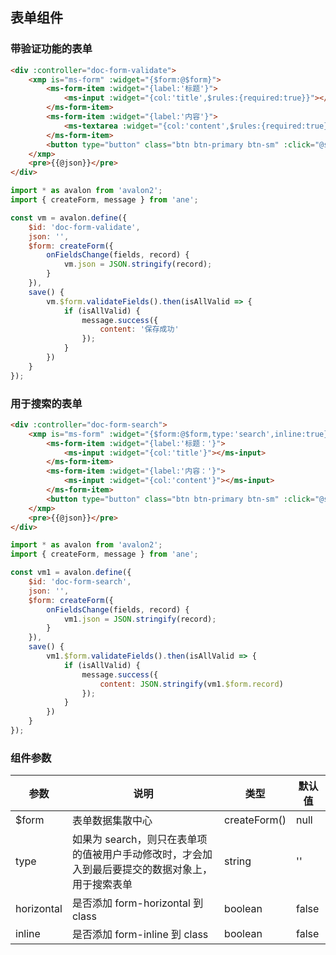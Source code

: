 ## 表单组件

### 带验证功能的表单

```html
<div :controller="doc-form-validate">
    <xmp is="ms-form" :widget="{$form:@$form}">
        <ms-form-item :widget="{label:'标题'}">
            <ms-input :widget="{col:'title',$rules:{required:true}}"></ms-input>
        </ms-form-item>
        <ms-form-item :widget="{label:'内容'}">
            <ms-textarea :widget="{col:'content',$rules:{required:true}}"></ms-textarea>
        </ms-form-item>
        <button type="button" class="btn btn-primary btn-sm" :click="@save">保存</button>
    </xmp>
    <pre>{{@json}}</pre>
</div>
```

```js
import * as avalon from 'avalon2';
import { createForm, message } from 'ane';

const vm = avalon.define({
    $id: 'doc-form-validate',
    json: '',
    $form: createForm({
        onFieldsChange(fields, record) {
            vm.json = JSON.stringify(record);
        }
    }),
    save() {
        vm.$form.validateFields().then(isAllValid => {
            if (isAllValid) {
                message.success({
                    content: '保存成功'
                });
            }
        })
    }
});
```

### 用于搜索的表单

```html
<div :controller="doc-form-search">
    <xmp is="ms-form" :widget="{$form:@$form,type:'search',inline:true}">
        <ms-form-item :widget="{label:'标题：'}">
            <ms-input :widget="{col:'title'}"></ms-input>
        </ms-form-item>
        <ms-form-item :widget="{label:'内容：'}">
            <ms-input :widget="{col:'content'}"></ms-input>
        </ms-form-item>
        <button type="button" class="btn btn-primary btn-sm" :click="@save">搜索</button>
    </xmp>
    <pre>{{@json}}</pre>
</div>
```

```js
import * as avalon from 'avalon2';
import { createForm, message } from 'ane';

const vm1 = avalon.define({
    $id: 'doc-form-search',
    json: '',
    $form: createForm({
        onFieldsChange(fields, record) {
            vm1.json = JSON.stringify(record);
        }
    }),
    save() {
        vm1.$form.validateFields().then(isAllValid => {
            if (isAllValid) {
                message.success({
                    content: JSON.stringify(vm1.$form.record)
                });
            }
        })
    }
});
```

### 组件参数

| 参数 | 说明 | 类型 | 默认值 |
|-----|-----|-----|-----|
| $form | 表单数据集散中心 | createForm() | null |
| type | 如果为 search，则只在表单项的值被用户手动修改时，才会加入到最后要提交的数据对象上，用于搜索表单 | string | '' |
| horizontal | 是否添加 form-horizontal 到 class | boolean | false |
| inline | 是否添加 form-inline 到 class | boolean | false |